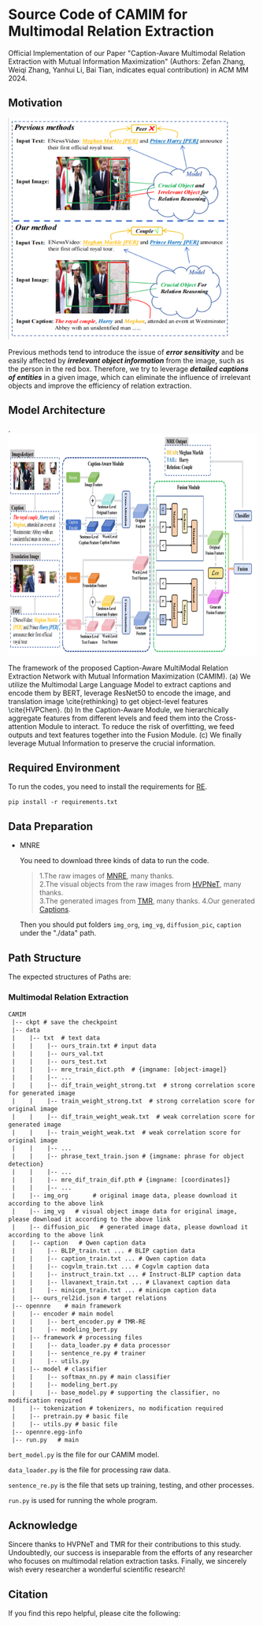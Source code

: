 # Source Code of CAMIM for Multimodal Relation Extraction
Official Implementation of our Paper "Caption-Aware Multimodal Relation Extraction with Mutual Information Maximization" (Authors: Zefan Zhang, Weiqi Zhang, Yanhui Li, Bai Tian, indicates equal contribution) in ACM MM 2024.
## Motivation
<img src="Figure/first.png" width="450" height="450" /> 

Previous methods tend to introduce the issue of ***error sensitivity*** and be easily affected by ***irrelevant object information*** from the image, such as the person in the red box. Therefore, we try to leverage ***detailed captions of entities*** in a given image, which can eliminate the influence of irrelevant objects and improve the efficiency of relation extraction.
## Model Architecture
.<img src="Figure/model.png" width="1800" height="450" /> 

The framework of the proposed Caption-Aware MultiModal Relation Extraction Network with Mutual Information Maximization (CAMIM). (a) We utilize the Multimodal Large Language Model to extract captions and encode them by BERT, leverage ResNet50 to encode the image, and translation image \cite{rethinking} to get object-level features \cite{HVPChen}. (b) In the Caption-Aware Module, we hierarchically aggregate features from different levels and feed them into the Cross-attention Module to interact. To reduce the risk of overfitting, we feed outputs and text features together into the Fusion Module. (c) We finally leverage Mutual Information to preserve the crucial information.

## Required Environment
To run the codes, you need to install the requirements for [RE](requirements.txt).

    pip install -r requirements.txt

## Data Preparation
* MNRE
  
  You need to download three kinds of data to run the code.  
  > 1.The raw images of [MNRE](https://github.com/thecharm/MNRE), many thanks.  
  > 2.The visual objects from the raw images from [HVPNeT](https://github.com/zjunlp/HVPNeT), many thanks.  
  > 3.The generated images from [TMR](https://github.com/thecharm/TMR), many thanks.
  > 4.Our  generated [Captions]().
  
  Then you should put folders ``img_org``,  ``img_vg``,  ``diffusion_pic``,  ``caption``  under the "./data" path.

## Path Structure
The expected structures of Paths are:  
### Multimodal Relation Extraction
```
CAMIM
 |-- ckpt # save the checkpoint
 |-- data
 |    |-- txt  # text data
 |    |    |-- ours_train.txt # input data
 |    |    |-- ours_val.txt
 |    |    |-- ours_test.txt
 |    |    |-- mre_train_dict.pth  # {imgname: [object-image]}
 |    |    |-- ...
 |    |    |-- dif_train_weight_strong.txt  # strong correlation score for generated image
 |    |    |-- train_weight_strong.txt  # strong correlation score for original image
 |    |    |-- dif_train_weight_weak.txt  # weak correlation score for generated image
 |    |    |-- train_weight_weak.txt  # weak correlation score for original image
 |    |    |-- ...
 |    |    |-- phrase_text_train.json # {imgname: phrase for object detection}
 |    |    |-- ...
 |    |    |-- mre_dif_train_dif.pth # {imgname: [coordinates]}
 |    |    |-- ...
 |    |-- img_org       # original image data, please download it according to the above link
 |    |-- img_vg   # visual object image data for original image, please download it according to the above link
 |    |-- diffusion_pic   # generated image data, please download it according to the above link
 |    |-- caption   # Qwen caption data
 |    |    |-- BLIP_train.txt ... # BLIP caption data
 |    |    |-- caption_train.txt ... # Qwen caption data
 |    |    |-- cogvlm_train.txt ... # Cogvlm caption data
 |    |    |-- instruct_train.txt ... # Instruct-BLIP caption data
 |    |    |-- llavanext_train.txt ... # Llavanext caption data
 |    |    |-- minicpm_train.txt ... # minicpm caption data
 |    |-- ours_rel2id.json # target relations
 |-- opennre	# main framework 
 |    |-- encoder # main model
 |    |    |-- bert_encoder.py # TMR-RE
 |    |    |-- modeling_bert.py
 |    |-- framework # processing files
 |    |    |-- data_loader.py # data processor
 |    |    |-- sentence_re.py # trainer
 |    |    |-- utils.py
 |    |-- model # classifier
 |    |    |-- softmax_nn.py # main classifier
 |    |    |-- modeling_bert.py 
 |    |    |-- base_model.py # supporting the classifier, no modification required
 |    |-- tokenization # tokenizers, no modification required
 |    |-- pretrain.py # basic file
 |    |-- utils.py # basic file
 |-- opennre.egg-info
 |-- run.py   # main 
```
`bert_model.py` is the file for our CAMIM model.

`data_loader.py` is the file for processing raw data.

`sentence_re.py` is the file that sets up training, testing, and other processes.

`run.py` is used for running the whole program.

## Acknowledge
Sincere thanks to HVPNeT and TMR for their contributions to this study. Undoubtedly, our success is inseparable from the efforts of any researcher who focuses on multimodal relation extraction tasks. Finally, we sincerely wish every researcher a wonderful scientific research!

## Citation

If you find this repo helpful, please cite the following:

``` latex

```
